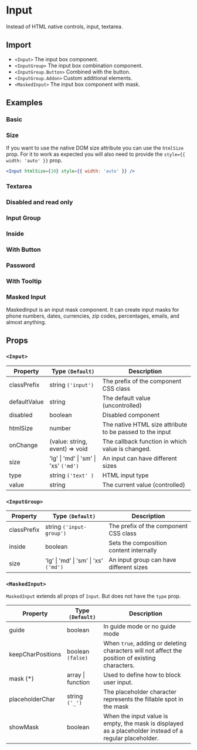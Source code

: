 # Input

Instead of HTML native controls, input, textarea.

## Import

<!--{include:<import-guide>}-->

- `<Input>` The input box component.
- `<InputGroup>` The input box combination component.
- `<InputGroup.Button>` Combined with the button.
- `<InputGroup.Addon>` Custom additional elements.
- `<MaskedInput>` The input box component with mask.

## Examples

### Basic

<!--{include:`basic.md`}-->

### Size

<!--{include:`size.md`}-->

If you want to use the native DOM size attribute you can use the `htmlSize` prop.
For it to work as expected you will also need to provide the `style={{ width: 'auto' }}` prop.

```jsx
<Input htmlSize={10} style={{ width: 'auto' }} />
```

### Textarea

<!--{include:`textarea.md`}-->

### Disabled and read only

<!--{include:`disabled.md`}-->

### Input Group

<!--{include:`input-group.md`}-->

### Inside

<!--{include:`input-group-inside.md`}-->

### With Button

<!--{include:`input-group-button.md`}-->

### Password

<!--{include:`input-group-password.md`}-->

### With Tooltip

<!--{include:`tooltip.md`}-->

### Masked Input

MaskedInput is an input mask component. It can create input masks for phone numbers, dates, currencies, zip codes, percentages, emails, and almost anything.

<!--{include:`masked-input.md`}-->

## Props

### `<Input>`

| Property     | Type `(Default)`                                  | Description                                              |
| ------------ | ------------------------------------------------- | -------------------------------------------------------- |
| classPrefix  | string `('input')`                                | The prefix of the component CSS class                    |
| defaultValue | string                                            | The default value (uncontrolled)                         |
| disabled     | boolean                                           | Disabled component                                       |
| htmlSize     | number                                            | The native HTML size attribute to be passed to the input |
| onChange     | (value: string, event) => void                    | The callback function in which value is changed.         |
| size         | 'lg' &#124; 'md' &#124; 'sm' &#124; 'xs' `('md')` | An input can have different sizes                        |
| type         | string `('text' )`                                | HTML input type                                          |
| value        | string                                            | The current value (controlled)                           |

### `<InputGroup>`

| Property    | Type `(Default)`                                  | Description                             |
| ----------- | ------------------------------------------------- | --------------------------------------- |
| classPrefix | string `('input-group')`                          | The prefix of the component CSS class   |
| inside      | boolean                                           | Sets the composition content internally |
| size        | 'lg' &#124; 'md' &#124; 'sm' &#124; 'xs' `('md')` | An input group can have different sizes |

### `<MaskedInput>`

`MaskedInput` extends all props of `Input`. But does not have the `type` prop.

| Property          | Type `(Default)`      | Description                                                                                             |
| ----------------- | --------------------- | ------------------------------------------------------------------------------------------------------- |
| guide             | boolean               | In guide mode or no guide mode                                                                          |
| keepCharPositions | boolean `(false)`     | When `true`, adding or deleting characters will not affect the position of existing characters.         |
| mask (\*)         | array &#124; function | Used to define how to block user input.                                                                 |
| placeholderChar   | string `('_')`        | The placeholder character represents the fillable spot in the mask                                      |
| showMask          | boolean               | When the input value is empty, the mask is displayed as a placeholder instead of a regular placeholder. |
